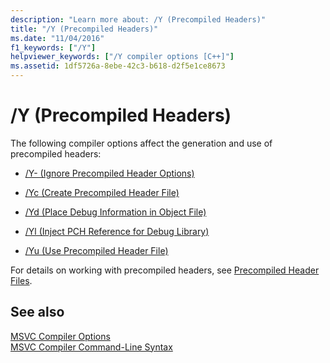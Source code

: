 ```yaml
---
description: "Learn more about: /Y (Precompiled Headers)"
title: "/Y (Precompiled Headers)"
ms.date: "11/04/2016"
f1_keywords: ["/Y"]
helpviewer_keywords: ["/Y compiler options [C++]"]
ms.assetid: 1df5726a-8ebe-42c3-b618-d2f5e1ce8673
---
```

# /Y (Precompiled Headers)

The following compiler options affect the generation and use of precompiled headers:

- [/Y- (Ignore Precompiled Header Options)](y-ignore-precompiled-header-options.md)

- [/Yc (Create Precompiled Header File)](yc-create-precompiled-header-file.md)

- [/Yd (Place Debug Information in Object File)](yd-place-debug-information-in-object-file.md)

- [/Yl (Inject PCH Reference for Debug Library)](yl-inject-pch-reference-for-debug-library.md)

- [/Yu (Use Precompiled Header File)](yu-use-precompiled-header-file.md)

For details on working with precompiled headers, see [Precompiled Header Files](../creating-precompiled-header-files.md).

## See also

[MSVC Compiler Options](compiler-options.md)<br/>
[MSVC Compiler Command-Line Syntax](compiler-command-line-syntax.md)
